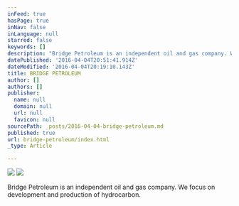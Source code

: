```yaml
---
inFeed: true
hasPage: true
inNav: false
inLanguage: null
starred: false
keywords: []
description: "Bridge Petroleum is an independent oil and gas company. We focus on development and production of hydrocarbon.\_"
datePublished: '2016-04-04T20:51:41.914Z'
dateModified: '2016-04-04T20:19:10.143Z'
title: BRIDGE PETROLEUM
author: []
authors: []
publisher:
  name: null
  domain: null
  url: null
  favicon: null
sourcePath: _posts/2016-04-04-bridge-petroleum.md
published: true
url: bridge-petroleum/index.html
_type: Article

---
```

![](https://the-grid-user-content.s3-us-west-2.amazonaws.com/0a81403f-eeac-4264-bff2-e2ce3c2c1ff1.jpg)
![](https://the-grid-user-content.s3-us-west-2.amazonaws.com/8fe8e04e-f393-4787-a08e-b9a4bdb84ac1.jpg)

Bridge Petroleum is an independent oil and gas company. We focus on development and production of hydrocarbon.